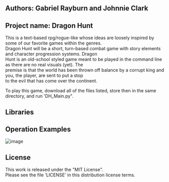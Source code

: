 ## Authors: Gabriel Rayburn and Johnnie Clark

## **Project name: Dragon Hunt**
This is a text-based rpg/rogue-like whose ideas are loosely inspired by some of our favorite games within the genres.  
Dragon Hunt will be a short, turn-based combat game with story elements and character progression systems. Dragon  
Hunt is an old-school styled game meant to be played in the command line as there are no real visuals (yet). The  
premise is that the world has been thrown off balance by a corrupt king and you, the player, are sent to put a stop  
to the evil that has come over the continent.  
  
To play this game, download all of the files listed, store then in the same directory, and run 'DH_Main.py".

## Libraries


## Operation Examples
![image](https://user-images.githubusercontent.com/56660181/91626176-b1a98d80-e961-11ea-8989-6f6bf419b1c9.png)

## License
  
This work is released under the "MIT License".  
Please see the file 'LICENSE' in this distribution license terms.  
